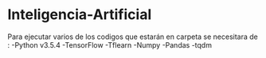 # Inteligencia-Artificial
Para ejecutar varios de los codigos que estarán en carpeta se necesitara de :
  -Python v3.5.4
  -TensorFlow
  -Tflearn
  -Numpy
  -Pandas
  -tqdm
  
